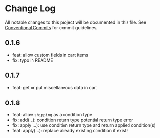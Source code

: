 # Change Log

All notable changes to this project will be documented in this file.
See [Conventional Commits](https://conventionalcommits.org) for commit guidelines.



## 0.1.6

- feat: allow custom fields in cart items
- fix: typo in README

## 0.1.7

- feat: get or put miscellaneous data in cart

## 0.1.8

- feat: allow `shipping` as a condition type
- fix: add(...): condition return type potential return type error
- fix: apply(...): use condition return type and return applied condition(s)
- feat: apply(...): replace already existing condition if exists
